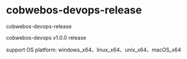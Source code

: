 # cobwebos-devops-release
cobwebos-devops-release

cobwebos-devops v1.0.0 release

support OS platform:  windows_x64、linux_x64、unix_x64、macOS_x64
